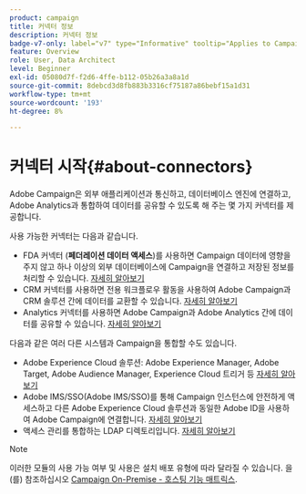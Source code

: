 ```yaml
---
product: campaign
title: 커넥터 정보
description: 커넥터 정보
badge-v7-only: label="v7" type="Informative" tooltip="Applies to Campaign Classic v7 only"
feature: Overview
role: User, Data Architect
level: Beginner
exl-id: 05080d7f-f2d6-4ffe-b112-05b26a3a8a1d
source-git-commit: 8debcd3d8fb883b3316cf75187a86bebf15a1d31
workflow-type: tm+mt
source-wordcount: '193'
ht-degree: 8%

---
```


# 커넥터 시작{#about-connectors}



Adobe Campaign은 외부 애플리케이션과 통신하고, 데이터베이스 엔진에 연결하고, Adobe Analytics과 통합하여 데이터를 공유할 수 있도록 해 주는 몇 가지 커넥터를 제공합니다.

사용 가능한 커넥터는 다음과 같습니다.

* FDA 커넥터 (**페더레이션 데이터 액세스**)를 사용하면 Campaign 데이터에 영향을 주지 않고 하나 이상의 외부 데이터베이스에 Campaign을 연결하고 저장된 정보를 처리할 수 있습니다. [자세히 알아보기](../../installation/using/about-fda.md)
* CRM 커넥터를 사용하면 전용 워크플로우 활동을 사용하여 Adobe Campaign과 CRM 솔루션 간에 데이터를 교환할 수 있습니다. [자세히 알아보기](../../platform/using/crm-connectors.md)
* Analytics 커넥터를 사용하면 Adobe Campaign과 Adobe Analytics 간에 데이터를 공유할 수 있습니다. [자세히 알아보기](../../platform/using/adobe-analytics-connector.md)

다음과 같은 여러 다른 시스템과 Campaign을 통합할 수도 있습니다.

* Adobe Experience Cloud 솔루션: Adobe Experience Manager, Adobe Target, Adobe Audience Manager, Experience Cloud 트리거 등 [자세히 알아보기](../../integrations/using/about-campaign-integrations.md)
* Adobe IMS/SSO(Adobe IMS/SSO)를 통해 Campaign 인스턴스에 안전하게 액세스하고 다른 Adobe Experience Cloud 솔루션과 동일한 Adobe ID을 사용하여 Adobe Campaign에 연결합니다. [자세히 알아보기](../../integrations/using/about-adobe-id.md)
* 액세스 관리를 통합하는 LDAP 디렉토리입니다. [자세히 알아보기](../../installation/using/connecting-through-ldap.md)

>[!NOTE]
>
>이러한 모듈의 사용 가능 여부 및 사용은 설치 배포 유형에 따라 달라질 수 있습니다. 을(를) 참조하십시오 [Campaign On-Premise - 호스팅 기능 매트릭스](../../installation/using/capability-matrix.md).
